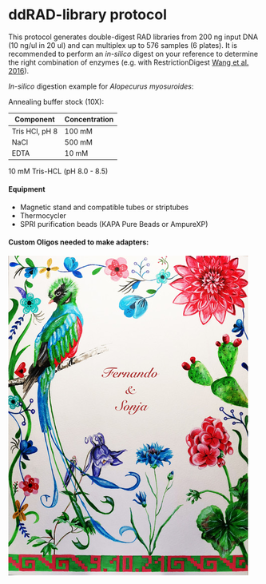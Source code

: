 # ddRAD-library protocol

This protocol generates double-digest RAD libraries from 200 ng input DNA (10 ng/ul in 20 ul) and can multiplex up to 576 samples (6 plates). It is recommended to perform an *in-silico* digest on your reference to determine the right combination of enzymes (e.g. with RestrictionDigest [Wang et al. 2016](https://www.sciencedirect.com/science/article/pii/S071734581630001X)).

*In-silico* digestion example for *Alopecurus myosuroides*:

Annealing buffer stock (10X):

| Component| Concentration|
|----------|--------------|
| Tris HCl, pH 8| 100 mM|
| NaCl|500 mM|
| EDTA| 10 mM|

10 mM Tris-HCL (pH 8.0 - 8.5)
#### Equipment 

* Magnetic stand and compatible tubes or striptubes 
* Thermocycler
* SPRI purification beads (KAPA Pure Beads or AmpureXP)

#### Custom Oligos needed to make adapters:

![alt text](test.png)
